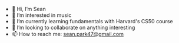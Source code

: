 - 👋 Hi, I’m Sean
- 👀 I’m interested in music
- 🌱 I’m currently learning fundamentals with Harvard's CS50 course
- 💞️ I’m looking to collaborate on anything interesting
- 📫 How to reach me: sean.park47@gmail.com

<!---
ssj-park/ssj-park is a ✨ special ✨ repository because its `README.md` (this file) appears on your GitHub profile.
You can click the Preview link to take a look at your changes.
--->
